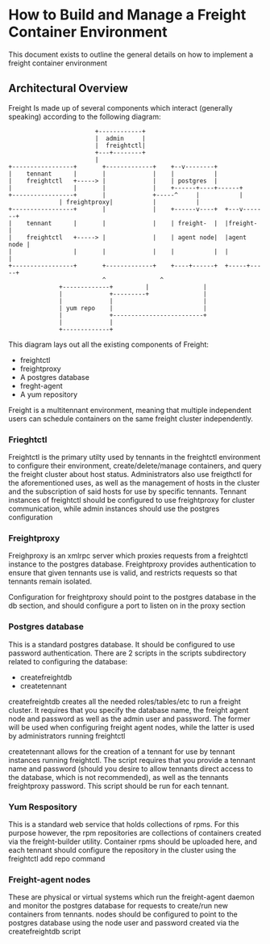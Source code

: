 # How to Build and Manage a Freight Container Environment

This document exists to outline the general details on how to implement a freight container environment


## Architectural Overview
Freight Is made up of several components which interact (generally speaking)
according to the following diagram:

						    +------------+               
						    |  admin     |               
						    |  freightctl|               
						    +---+--------+               
							|                        
	+-----------------+       +-------------+    +--v--------+               
	|    tennant      |       |             |    |           |               
	|    freightctl   +-----> |             |    | postgres  |               
	|                 |       |             |    +------+----+------+        
	+-----------------+       |             +-----^     |           |        
				  | freightproxy|           |           |        
	+-----------------+       |             |    +------v----+  +---v-------+
	|    tennant      |       |             |    | freight-  |  |freight-   |
	|    freightctl   +-----> |             |    | agent node|  |agent node |
	|                 |       |             |    |           |  |           |
	+-----------------+       +-------------+    +----+------+  +-----+-----+
							  ^               ^      
				  +-------------+         |               |      
				  |             +---------+               |      
				  |             |                         |      
				  | yum repo    |                         |      
				  |             +-------------------------+      
				  |             |                                
				  +-------------+                                


This diagram lays out all the existing components of Freight:
* freightctl
* freightproxy
* A postgres database
* freght-agent
* A yum repository

Freight is a multitennant environment, meaning that multiple independent users
can schedule containers on the same freight cluster independently.


### Frieghtctl
Freightctl is the primary utilty used by tennants in the freightctl environment
to configure their environment, create/delete/manage containers, and query the
freight cluster about host status.  Administrators also use freigthctl for the
aforementioned uses, as well as the management of hosts in the cluster and the
subscription of said hosts for use by specific tennants.  Tennant instances of
freightctl should be configured to use freightproxy for cluster communication,
while admin instances should use the postgres configuration


### Freightproxy
Freighproxy is an xmlrpc server which proxies requests from a freightctl
instance to the postgres database.  Freightproxy provides authentication to
ensure that given tennants use is valid, and restricts requests so that tennants
remain isolated.

Configuration for freightproxy should point to the postgres database in the db
section, and should configure a port to listen on in the proxy section


### Postgres database
This is a standard postgres database.  It should be configured to use password
authentication.  There are 2 scripts in the scripts subdirectory related to
configuring the database:

* createfreightdb
* createtennant

createfreightdb creates all the needed roles/tables/etc to run a freight
cluster.  It requires that you specify the database name, the freight agent
node and password as well as the admin user and password.  The former will be
used when configuring freight agent nodes, while the latter is used by
administrators running freightctl

createtennant allows for the creation of a tennant for use by tennant instances
running freightctl.  The script requires that you provide a tennant name and
password (should you desire to allow tennants direct access to the database,
which is not recommended), as well as the tennants freightproxy password.  This
script should be run for each tennant.

### Yum Respository
This is a standard web service that holds collections of rpms.  For this purpose
however, the rpm repositories are collections of containers created via the
freight-builder utility.  Container rpms should be uploaded here, and each
tennant should configure the repository in the cluster using the freightctl add
repo command

### Freight-agent nodes
These are physical or virtual systems which run the freight-agent daemon and
monitor the postgres database for requests to create/run new containers from
tennants. nodes should be configured to point to the postgres database using the
node user and password created via the createfreightdb script

